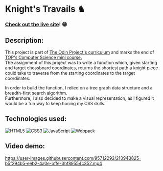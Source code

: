 # Knight's Travails ♞

###  [Check out the live site](https://fedelopez17.github.io/knights-travails/)! :grin:

## Description:
<p>
This project is part of <a href="https://www.theodinproject.com/paths" target="_blank">The Odin Project's curriculum</a> and marks the end of <a href="https://www.theodinproject.com/paths" target="_blank">TOP's Computer Science mini course.</a><br>
The assignment of this project was to write a function which, given starting and target chessboard coordinates, returns the shortest path a knight piece could take to traverse from the starting coordinates to the target coordinates.
</p>
<p>
In order to build the function, I relied on a tree graph data structure and a breadth-first search algorithm.<br> 
Furthermore, I also decided to make a visual representation, as I figured it would be a fun way to keep honing my CSS skills.
</p>

## Technologies used:
![HTML5](https://img.shields.io/badge/html5-%23E34F26.svg?style=for-the-badge&logo=html5&logoColor=white)
![CSS3](https://img.shields.io/badge/css3-%231572B6.svg?style=for-the-badge&logo=css3&logoColor=white)
![JavaScript](https://img.shields.io/badge/javascript-%23323330.svg?style=for-the-badge&logo=javascript&logoColor=%23F7DF1E)
![Webpack](https://img.shields.io/badge/webpack-%238DD6F9.svg?style=for-the-badge&logo=webpack&logoColor=black)

## Video demo:
https://user-images.githubusercontent.com/95712292/213943825-b5f294b5-eeb2-4a0e-bffe-3bf89554c352.mp4


